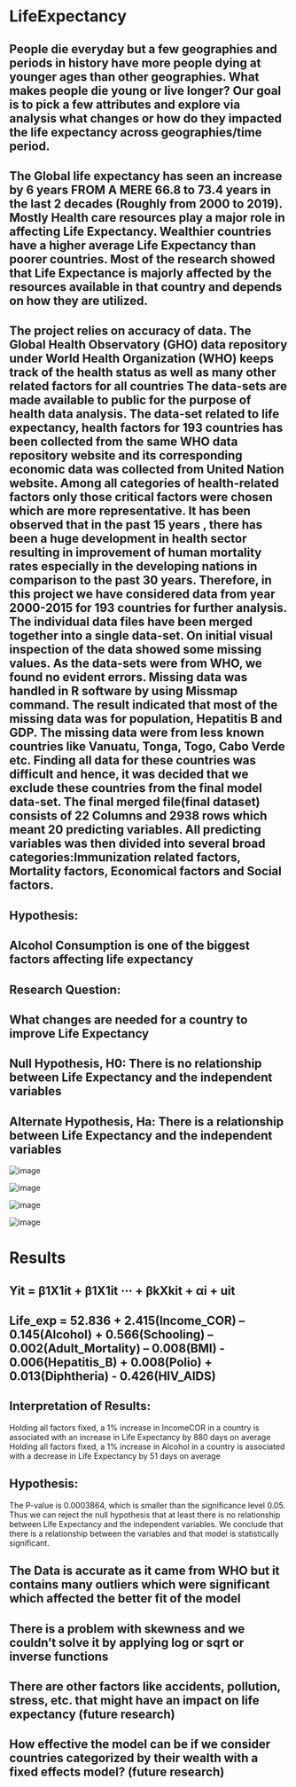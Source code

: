# LifeExpectancy

## People die everyday but a few geographies and periods in history have more people dying at younger ages than other geographies. What makes people die young or live longer? Our goal is to pick a few attributes and explore via analysis what changes or how do they impacted the life expectancy across geographies/time period.

## The Global life expectancy has seen an increase by 6 years FROM A MERE 66.8 to 73.4 years in the last 2 decades (Roughly from 2000 to 2019). Mostly Health care resources play a major role in affecting Life Expectancy. Wealthier countries have a higher average Life Expectancy than poorer countries. Most of the research showed that Life Expectance is majorly affected by the resources available in that country and depends on how they are utilized.

## The project relies on accuracy of data. The Global Health Observatory (GHO) data repository under World Health Organization (WHO) keeps track of the health status as well as many other related factors for all countries The data-sets are made available to public for the purpose of health data analysis. The data-set related to life expectancy, health factors for 193 countries has been collected from the same WHO data repository website and its corresponding economic data was collected from United Nation website. Among all categories of health-related factors only those critical factors were chosen which are more representative. It has been observed that in the past 15 years , there has been a huge development in health sector resulting in improvement of human mortality rates especially in the developing nations in comparison to the past 30 years. Therefore, in this project we have considered data from year 2000-2015 for 193 countries for further analysis. The individual data files have been merged together into a single data-set. On initial visual inspection of the data showed some missing values. As the data-sets were from WHO, we found no evident errors. Missing data was handled in R software by using Missmap command. The result indicated that most of the missing data was for population, Hepatitis B and GDP. The missing data were from less known countries like Vanuatu, Tonga, Togo, Cabo Verde etc. Finding all data for these countries was difficult and hence, it was decided that we exclude these countries from the final model data-set. The final merged file(final dataset) consists of 22 Columns and 2938 rows which meant 20 predicting variables. All predicting variables was then divided into several broad categories:​Immunization related factors, Mortality factors, Economical factors and Social factors.

## Hypothesis: 
## Alcohol Consumption is one of the biggest factors affecting life expectancy

## Research Question: 
## What changes are needed for a country to improve Life Expectancy

## Null Hypothesis, H0: There is no relationship between Life Expectancy and the independent variables  
## Alternate Hypothesis, Ha: There is a relationship between Life Expectancy and the independent variables

![image](https://user-images.githubusercontent.com/125774977/233864553-a532bcba-748a-4491-84cf-614a88042c15.png)

![image](https://user-images.githubusercontent.com/125774977/233864950-9df1e83e-d03e-4b64-a5f4-baf3594822d6.png)

![image](https://user-images.githubusercontent.com/125774977/233864598-600a9a22-e005-4d21-a600-41e25f950549.png)

![image](https://user-images.githubusercontent.com/125774977/233864625-e8360134-3156-4f6c-92e4-afb254a0c4bd.png)

# Results

## Yit = β1X1it + β1X1it ⋯ + βkXkit + αi + uit

## Life_exp =  52.836 + 2.415(Income_COR) – 0.145(Alcohol) + 0.566(Schooling) – 0.002(Adult_Mortality) – 0.008(BMI) - 0.006(Hepatitis_B) + 0.008(Polio) + 0.013(Diphtheria) - 0.426(HIV_AIDS)

## Interpretation of Results:
Holding all factors fixed, a 1% increase in IncomeCOR in a country is associated with an increase in Life Expectancy by 880 days on average
Holding all factors fixed, a 1% increase in Alcohol in a country is associated with a decrease in Life Expectancy by 51 days on average

## Hypothesis:
The P-value is 0.0003864, which is smaller than the significance level 0.05. Thus we can reject the null hypothesis that at least there is no relationship between Life Expectancy and the independent variables. We conclude that there is a relationship between the variables and that model is statistically significant.

## The Data is accurate as it came from WHO but it contains many outliers which were significant which affected the better fit of the model
## There is a problem with skewness and we couldn’t solve it by applying log or sqrt or inverse functions
## There are other factors like accidents, pollution, stress, etc. that might have an impact on life expectancy (future research)
## How effective the model can be if we consider countries categorized by their wealth with a fixed effects model? (future research)





